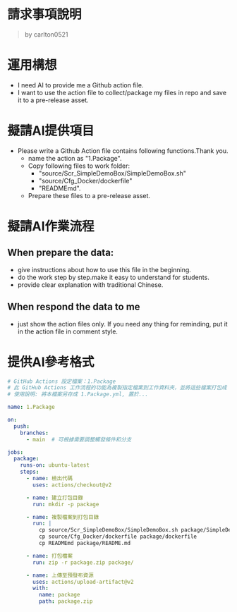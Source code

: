 請求事項說明
========
> by carlton0521

# 運用構想

- I need AI to provide me a Github action file. 
- I want to use the action file to collect/package my files in repo and save it to a pre-release asset. 

# 擬請AI提供項目

- Please write a Github Action file contains following functions.Thank you.
  * name the action as "1.Package".
  * Copy following files to work folder:
    - "source/Scr_SimpleDemoBox/SimpleDemoBox.sh" 
    - "source/Cfg_Docker/dockerfile"
    - "READMEmd".
  * Prepare these files to a pre-release asset.

# 擬請AI作業流程

## When prepare the data:

- give instructions about how to use this file in the beginning.
- do the work step by step.make it easy to understand for students.
- provide clear explanation with traditional Chinese.

## When respond the data to me

- just show the action files only. If you need any thing for reminding, put it in the action file in comment style.

# 提供AI參考格式

```yaml
# GitHub Actions 設定檔案：1.Package
# 此 GitHub Actions 工作流程的功能為複製指定檔案到工作資料夾，並將這些檔案打包成 ZIP 檔，準備作為預發布資源。
# 使用說明: 將本檔案另存成 1.Package.yml, 置於...

name: 1.Package

on:
  push:
    branches:
      - main  # 可根據需要調整觸發條件和分支

jobs:
  package:
    runs-on: ubuntu-latest
    steps:
      - name: 檢出代碼
        uses: actions/checkout@v2

      - name: 建立打包目錄
        run: mkdir -p package

      - name: 複製檔案到打包目錄
        run: |
          cp source/Scr_SimpleDemoBox/SimpleDemoBox.sh package/SimpleDemoBox.sh
          cp source/Cfg_Docker/dockerfile package/dockerfile
          cp READMEmd package/README.md

      - name: 打包檔案
        run: zip -r package.zip package/

      - name: 上傳至預發布資源
        uses: actions/upload-artifact@v2
        with:
          name: package
          path: package.zip
```
